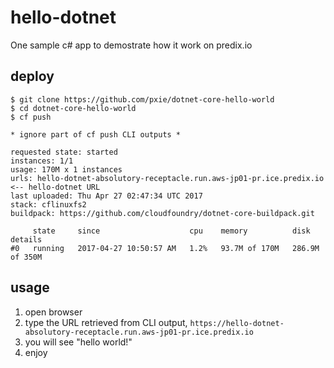 # hello-dotnet

One sample c# app to demostrate how it work on predix.io

## deploy
```
$ git clone https://github.com/pxie/dotnet-core-hello-world
$ cd dotnet-core-hello-world
$ cf push

* ignore part of cf push CLI outputs *

requested state: started
instances: 1/1
usage: 170M x 1 instances
urls: hello-dotnet-absolutory-receptacle.run.aws-jp01-pr.ice.predix.io           <-- hello-dotnet URL
last uploaded: Thu Apr 27 02:47:34 UTC 2017
stack: cflinuxfs2
buildpack: https://github.com/cloudfoundry/dotnet-core-buildpack.git

     state     since                    cpu    memory          disk             details
#0   running   2017-04-27 10:50:57 AM   1.2%   93.7M of 170M   286.9M of 350M
```
## usage

1. open browser
2. type the URL retrieved from CLI output, `https://hello-dotnet-absolutory-receptacle.run.aws-jp01-pr.ice.predix.io`
3. you will see "hello world!"
4. enjoy